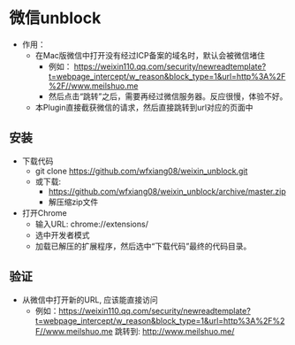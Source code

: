 # 微信unblock
* 作用：
	* 在Mac版微信中打开没有经过ICP备案的域名时，默认会被微信堵住
		* 例如： https://weixin110.qq.com/security/newreadtemplate?t=webpage_intercept/w_reason&block_type=1&url=http%3A%2F%2F//www.meilshuo.me
		* 然后点击“跳转”之后，需要再经过微信服务器。反应很慢，体验不好。
	* 本Plugin直接截获微信的请求，然后直接跳转到url对应的页面中

## 安装
 * 下载代码
	 * git clone https://github.com/wfxiang08/weixin_unblock.git
	 * 或下载:
		 * https://github.com/wfxiang08/weixin_unblock/archive/master.zip
		 * 解压缩zip文件
 * 打开Chrome
	* 输入URL: chrome://extensions/
	* 选中开发者模式
	* 加载已解压的扩展程序，然后选中“下载代码”最终的代码目录。

## 验证
 * 从微信中打开新的URL, 应该能直接访问
	 * 例如：https://weixin110.qq.com/security/newreadtemplate?t=webpage_intercept/w_reason&block_type=1&url=http%3A%2F%2F//www.meilshuo.me 跳转到: http://www.meilshuo.me/
